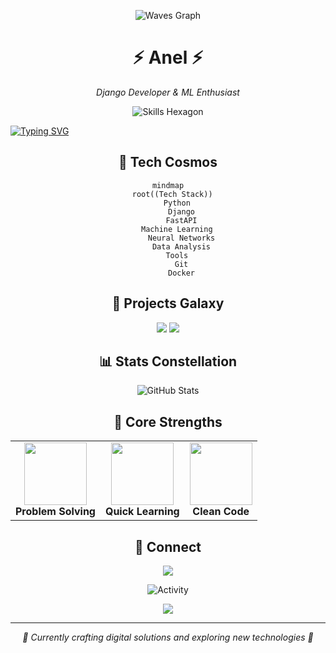 <div align="center">

![Waves Graph](github-stats-graph.svg)

# ⚡ Anel ⚡
*Django Developer & ML Enthusiast*

![Skills Hexagon](skill-chart.svg)

</div>

<!-- Dynamic typing effect -->
[![Typing SVG](https://readme-typing-svg.herokuapp.com?font=Fira+Code&pause=1000&color=6B5FF7&center=true&vCenter=true&width=435&lines=Python+Developer;Machine+Learning+Engineer;Problem+Solver)](https://git.io/typing-svg)

<div align="center">

## 💫 Tech Cosmos

```mermaid
mindmap
  root((Tech Stack))
    Python
      Django
      FastAPI
    Machine Learning
      Neural Networks
      Data Analysis
    Tools
      Git
      Docker
```

## 🚀 Projects Galaxy

![](https://github-readme-stats.vercel.app/api/pin/?username=anel777&repo=task-management&theme=tokyonight)
![](https://github-readme-stats.vercel.app/api/pin/?username=anel777&repo=document-automation&theme=tokyonight)

## 📊 Stats Constellation

<!-- Replace with your GitHub username -->
![GitHub Stats](https://github-readme-streak-stats.herokuapp.com/?user=anel777&theme=tokyonight)

## 🎯 Core Strengths

<table>
  <tr>
    <td align="center">
      <img src="https://media.giphy.com/media/WUlplcMpOCEmTGBtBW/giphy.gif" width="100">
      <br>
      <strong>Problem Solving</strong>
    </td>
    <td align="center">
      <img src="https://media.giphy.com/media/RbDKaczqWovIugyJmW/giphy.gif" width="100">
      <br>
      <strong>Quick Learning</strong>
    </td>
    <td align="center">
      <img src="https://media.giphy.com/media/KzJkzjggfGN5Py6nkT/giphy.gif" width="100">
      <br>
      <strong>Clean Code</strong>
    </td>
  </tr>
</table>

## 🔗 Connect

<div align="center">
  <a href="Your-LinkedIn-URL">
    <img src="https://img.shields.io/badge/LinkedIn-0077B5?style=for-the-badge&logo=linkedin&logoColor=white" />
  </a>
</div>

<!-- Activity Graph -->
![Activity](https://activity-graph.herokuapp.com/graph?username=anel777&theme=react-dark)

<!-- Profile Views Counter -->
![](https://komarev.com/ghpvc/?username=anel777&color=blueviolet)

---
<div align="center">
  
*🌟 Currently crafting digital solutions and exploring new technologies 🌟*

</div>
